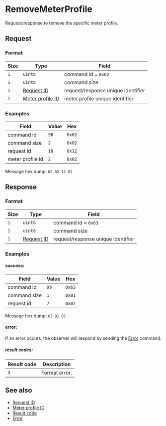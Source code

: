 # RemoveMeterProfile

Request/response to remove the specific meter profile.

## Request

### Format

| Size | Type                                             | Field                              |
| ---- | ------------------------------------------------ | ---------------------------------- |
| `1`  | `uint8`                                          | command id = `0x62`                |
| `1`  | `uint8`                                          | command size                       |
| `1`  | [Request ID](../types.md#request-id)             | request/response unique identifier |
| `1`  | [Meter profile ID](../types.md#meter-profile-id) | meter profile unique identifier    |


### Examples

| Field            | Value | Hex    |
| ---------------- | ----- | ------ |
| command id       | `98`  | `0x62` |
| command size     | `2`   | `0x02` |
| request id       | `18`  | `0x12` |
| meter profile id | `2`   | `0x02` |

Message hex dump: `62 02 12 02`


## Response

### Format

| Size | Type                                 | Field                              |
| ---- | ------------------------------------ | ---------------------------------- |
| `1`  | `uint8`                              | command id = `0x63`                |
| `1`  | `uint8`                              | command size                       |
| `1`  | [Request ID](../types.md#request-id) | request/response unique identifier |


### Examples

#### success:

| Field        | Value | Hex    |
| ------------ | ----- | ------ |
| command id   | `99`  | `0x63` |
| command size | `1`   | `0x01` |
| request id   | `7`   | `0x07` |

Message hex dump: `63 01 07`

#### error:

If an error occurs, the observer will respond by sending the [Error](./uplink/Error.md) command.

##### result codes:

| Result code | Description   |
| ----------- | ------------- |
| `3`         | Format error. |

## See also

* [Request ID](../types.md#request-id)
* [Meter profile ID](../types.md#meter-profile-id)
* [Result code](../types.md#result-code)
* [Error](./uplink/Error.md)
